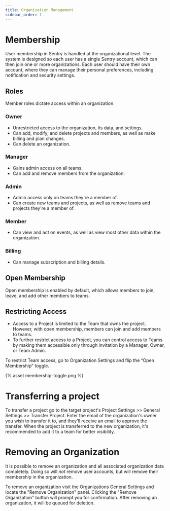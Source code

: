 ```yaml
---
title: Organization Management
sidebar_order: 1
---
```


# Membership

User membership in Sentry is handled at the organizational level.
The system is designed so each user has a single Sentry account,
which can then join one or more organizations. Each user should have
their own account, where they can manage their personal preferences,
including notification and security settings.

## Roles

Member roles dictate access within an organization.

### Owner
 - Unrestricted access to the organization, its data, and settings.
 - Can add, modify, and delete projects and members, as well as make billing and plan changes.
 - Can delete an organization.

### Manager
 - Gains admin access on all teams.
 - Can add and remove members from the organization.

### Admin
 - Admin access only on teams they're a member of. 
 - Can create new teams and projects, as well as remove teams and projects they're a member of.

### Member
 - Can view and act on events, as well as view most other data within the organization.

### Billing
 - Can manage subscription and billing details.

## Open Membership

Open membership is enabled by default, which allows members to join, leave, and add other members to teams.

## Restricting Access

- Access to a Project is limited to the Team that owns the project. However, with open membership,
members can join and add members to teams.
- To further restrict access to a Project, you can control access to Teams by making them accessible
only through invitation by a Manager, Owner, or Team Admin.

To restrict Team access, go to Organization Settings and flip the “Open Membership” toggle.

{% asset membership-toggle.png %}

# Transferring a project

To transfer a project go to the target project's Project Settings >> General
Settings >> Transfer Project. Enter the email of the organization's owner you
wish to transfer it to, and they'll receive an email to approve the transfer.
When the project is transferred to the new organization, it's recommended to
add it to a team for better visibility.

# Removing an Organization

It is possible to remove an organization and all associated
organization data completely. Doing so will *not* remove user accounts, but will remove
their membership in the organization.

To remove an organization visit the Organizations General Settings and locate
the "Remove Organization" panel. Clicking the "Remove Organization" button will
prompt you for confirmation. After removing an organization, it will be queued
for deletion.
